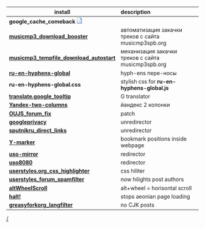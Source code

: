 | install | description |
| -----   | :--------- |
| **google_cache_comeback** ![src](/res/JS.png) | |
|	[**musicmp3_download_booster**](/../../raw/master/src/musicmp3_download_booster.user.js) | автоматизация закачки треков с сайта musicmp3spb.org
| [**musicmp3_tempfile_download_autostart**](/../../raw/master/src/musicmp3_tempfile_download_autostart.user.js) | механизация закачки треков с сайта musicmp3spb.org
|	[**ru-en-hyphens-global**](/../../raw/master/src/ru-en-hyphens-global.user.js) | hyph-ens пере-носы
|	**ru-en-hyphens-global.css** | stylish css for **ru-en-hyphens-global.js**
|	[**translate.google_tooltip**](/../../raw/master/src/translate.google_tooltip.user.js) | G translator
| [**Yandex-two-columns**](/../../raw/master/src/Yandex-two-columns.user.js) | йандекс 2 колонки
| [**OUJS_forum_fix**](/../../raw/master/src/OUJS_forum_fix.user.js) | patch
| [**googleprivacy**](/../../raw/master/src/googleprivacy.user.js) | unredirector
| [**sputnikru_direct_links**](/../../raw/master/src/sputnikru_direct_links.user.js) | unredirector
| [**Y-marker**](/../../raw/master/src/.user.js) | bookmark positions inside webpage
| [**uso-mirror**](/../../raw/master/src/uso-mirror.user.js) | redirector
| [**uso8080**](/../../raw/master/src/uso-mirror.user.js) | redirector
| [**userstyles.org_css_highlighter**](/../../raw/master/src/userstyles.org_css_highlighter.user.js) | css hiliter
| [**userstyles_forum_spamfilter**](/../../raw/master/src/userstyles_forum_spamfilter.user.js) | now hilights post authors
| [**altWheelScroll**](/../../raw/master/src/altWheelScroll.user.js) | alt+wheel = horisontal scroll
| [**halt!**](/../../raw/master/src/halt!.user.js) | stops aeonian page loading
| [**greasyforkorg_langfilter**](/../../raw/master/src/greasyforkorg_langfilter.user.js) | no CJK posts


[/](/)
